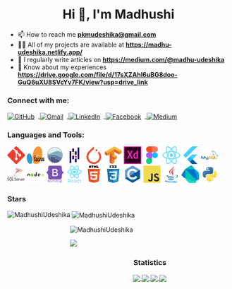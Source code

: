 <!--img src="https://raw.githubusercontent.com/BEPb/BEPb/5c63fa170d1cbbb0b1974f05a3dbe6aca3f5b7f3/assets/Bottom_up.svg" width="100%" /-->
<h1 align="center">Hi 👋, I'm Madhushi</h1>
<!--
<p align="left"> <img src="https://komarev.com/ghpvc/?username=MadhushiUdeshika&label=Profile%20views&color=0e75b6&style=flat" alt="MadhushiUdeshika" /> </p>
<p align="left"> <a href="https://github.com/ryo-ma/github-profile-trophy"><img src="https://github-profile-trophy.vercel.app/?username=MadhushiUdeshika&theme=radical" alt="MadhushiUdeshika" /></a> </p>
-->

- 📫 How to reach me **pkmudeshika@gmail.com**
- 👨‍💻 All of my projects are available at **https://madhu-udeshika.netlify.app/**
- 📝 I regularly write articles on **https://medium.com/@madhu-udeshika**
- 📄 Know about my experiences **https://drive.google.com/file/d/17sXZAhI6uBG8doo-GuQ6uXU8SVcYv7FK/view?usp=drive_link**

<h3 align="left">Connect with me:</h3>
<p align="left">

<div>
  <a href="https://github.com/MadhushiUdeshika" target="_blank">
    <img src="https://img.icons8.com/fluent/48/000000/github.png" alt="GitHub" style="vertical-align: middle; margin-right: 8px;  border: none;">
  </a>

  <a href="mailto:pkmudeshika@gmail.com">
    <img src="https://img.icons8.com/color/48/000000/gmail.png" alt="Gmail" style="vertical-align: middle; margin-right: 8px;  border: none;">
  </a>

  <a href="https://linkedin.com/in/madhushi-udeshika" target="_blank">
    <img src="https://img.icons8.com/color/48/000000/linkedin.png" alt="LinkedIn" style="vertical-align: middle; margin-right: 8px;  border: none;">
  </a>

  <a href="https://fb.com/madhushi.udeshika" target="_blank">
    <img src="https://img.icons8.com/color/48/000000/facebook.png" alt="Facebook" style="vertical-align: middle; margin-right: 8px;  border: none;">
  </a>

  <a href="https://medium.com/@madhu-udeshika" target="_blank">
    <img src="https://img.icons8.com/color/48/000000/medium-logo.png" alt="Medium" style="vertical-align: middle; margin-right: 8px; border: none;">
  </a>
</div>

</p>

<h3 align="left">Languages and Tools:</h3>
<p align="left">
<img src="https://raw.githubusercontent.com/teamedwardforever/Readme-Generator/71f25dd8b98329b168142a6b782a107b75eab178/svg/Skills/Other/git-scm-icon.svg" alt="Git" width="40" height="40"/>
<img src="https://raw.githubusercontent.com/teamedwardforever/Readme-Generator/71f25dd8b98329b168142a6b782a107b75eab178/svg/Skills/ML/Scikit_learn_logo_small.svg" alt="Scikit" width="40" height="40"/>
<img src="https://raw.githubusercontent.com/teamedwardforever/Readme-Generator/71f25dd8b98329b168142a6b782a107b75eab178/svg/Skills/ML/logo-mark-lightbg.svg" alt="SeaBorn" width="40" height="40"/>
<img src="https://raw.githubusercontent.com/teamedwardforever/Readme-Generator/71f25dd8b98329b168142a6b782a107b75eab178/svg/Skills/ML/pandas-original.svg" alt="Pandas" width="40" height="40"/>
<img src="https://raw.githubusercontent.com/teamedwardforever/Readme-Generator/71f25dd8b98329b168142a6b782a107b75eab178/svg/Skills/ML/pytorch-icon.svg" alt="Pytorch" width="40" height="40"/>
<img src="https://raw.githubusercontent.com/teamedwardforever/Readme-Generator/71f25dd8b98329b168142a6b782a107b75eab178/svg/Skills/ML/tensorflow-icon.svg" alt="Tensorflow" width="40" height="40"/>
<img src="https://raw.githubusercontent.com/teamedwardforever/Readme-Generator/71f25dd8b98329b168142a6b782a107b75eab178/svg/Skills/Software/adobe-xd.svg" alt="Adobe-Xd" width="40" height="40"/>
<img src="https://raw.githubusercontent.com/teamedwardforever/Readme-Generator/71f25dd8b98329b168142a6b782a107b75eab178/svg/Skills/Software/figma-icon.svg" alt="Figma" width="40" height="40"/>
<img src="https://raw.githubusercontent.com/teamedwardforever/Readme-Generator/71f25dd8b98329b168142a6b782a107b75eab178/svg/Skills/Mobile/header_logo.svg" alt="React Native" width="40" height="40"/>
<img src="https://raw.githubusercontent.com/teamedwardforever/Readme-Generator/71f25dd8b98329b168142a6b782a107b75eab178/svg/Skills/Mobile/flutterio-icon.svg" alt="Flutter" width="40" height="40"/>
<img src="https://raw.githubusercontent.com/teamedwardforever/Readme-Generator/71f25dd8b98329b168142a6b782a107b75eab178/svg/Skills/Database/mysql-original-wordmark.svg" alt="Mysql" width="40" height="40"/>
<img src="https://raw.githubusercontent.com/teamedwardforever/Readme-Generator/71f25dd8b98329b168142a6b782a107b75eab178/svg/Skills/Database/microsoft-sql-server-logo.svg" alt="Microsoft Sql Server" width="40" height="40"/>
<img src="https://raw.githubusercontent.com/teamedwardforever/Readme-Generator/71f25dd8b98329b168142a6b782a107b75eab178/svg/Skills/Backend/nodejs-original-wordmark.svg" alt="NodeJs" width="40" height="40"/>
<img src="https://raw.githubusercontent.com/teamedwardforever/Readme-Generator/71f25dd8b98329b168142a6b782a107b75eab178/svg/Skills/Frontend/bootstrap-plain-wordmark.svg" alt="Bootstrap" width="40" height="40"/>
<img src="https://raw.githubusercontent.com/teamedwardforever/Readme-Generator/71f25dd8b98329b168142a6b782a107b75eab178/svg/Skills/Frontend/react-original-wordmark.svg" alt="React" width="40" height="40"/>
<img src="https://raw.githubusercontent.com/teamedwardforever/Readme-Generator/71f25dd8b98329b168142a6b782a107b75eab178/svg/Skills/Frontend/html5-original-wordmark.svg" alt="HTML" width="40" height="40"/>
<img src="https://raw.githubusercontent.com/teamedwardforever/Readme-Generator/71f25dd8b98329b168142a6b782a107b75eab178/svg/Skills/Frontend/css3-original-wordmark.svg" alt="Css" width="40" height="40"/>
<img src="https://raw.githubusercontent.com/teamedwardforever/Readme-Generator/71f25dd8b98329b168142a6b782a107b75eab178/svg/Skills/Languages/c-original.svg" alt="C" width="40" height="40"/>
<img src="https://raw.githubusercontent.com/teamedwardforever/Readme-Generator/71f25dd8b98329b168142a6b782a107b75eab178/svg/Skills/Languages/javascript-original.svg" alt="Javascript" width="40" height="40"/>
<img src="https://raw.githubusercontent.com/teamedwardforever/Readme-Generator/71f25dd8b98329b168142a6b782a107b75eab178/svg/Skills/Languages/java-original.svg" alt="Java" width="40" height="40"/>
<img src="https://raw.githubusercontent.com/teamedwardforever/Readme-Generator/71f25dd8b98329b168142a6b782a107b75eab178/svg/Skills/Mobile/dartlang-icon.svg" alt="Dart" width="40" height="40"/>
<img src="https://raw.githubusercontent.com/teamedwardforever/Readme-Generator/71f25dd8b98329b168142a6b782a107b75eab178/svg/Skills/Languages/python-original.svg" alt="Python" width="40" height="40"/>
</p>

<h3 align="left">Stars</h3>
<img align="left" height="180em" src="https://github-readme-stats.vercel.app/api/top-langs/?username=MadhushiUdeshika&layout=compact&theme=radical" alt=MadhushiUdeshika />

<p>&nbsp;<img align="center" height="180em" src="https://github-readme-stats.vercel.app/api?username=MadhushiUdeshika&show_icons=true&locale=en&theme=radical" alt="MadhushiUdeshika" /></p>

<p><img align="center" height="180em" src="https://github-readme-streak-stats.herokuapp.com/?user=MadhushiUdeshika&theme=radical" alt="MadhushiUdeshika" /></p>

<img src="https://user-images.githubusercontent.com/73097560/115834477-dbab4500-a447-11eb-908a-139a6edaec5c.gif"><h3 align="center">Statistics</h3>
<div align="center">
<a href="https://github.com/MadhushiUdeshika">
<img align="center" src="http://github-profile-summary-cards.vercel.app/api/cards/stats?username=MadhushiUdeshika&theme=radical" height="180em" />
<img align="center" src="http://github-profile-summary-cards.vercel.app/api/cards/most-commit-language?username=MadhushiUdeshika&theme=radical" height="180em" />
<img align="center" src="http://github-profile-summary-cards.vercel.app/api/cards/repos-per-language?username=MadhushiUdeshika&theme=radical" height="180em" />
<img align="center" src="http://github-profile-summary-cards.vercel.app/api/cards/productive-time?username=MadhushiUdeshika&theme=radical" height="180em" />
<!--img align="center" src="http://github-profile-summary-cards.vercel.app/api/cards/profile-details?username=MadhushiUdeshika&theme=radical" height="180em" /-->
</div>
<!--
<img src="https://user-images.githubusercontent.com/73097560/115834477-dbab4500-a447-11eb-908a-139a6edaec5c.gif"><h2 align="left">⚡Activity Graph:</h2>
<img align="center" src="https://github-readme-activity-graph.vercel.app/graph?username=MadhushiUdeshika&theme=redical"/>
<img src="https://raw.githubusercontent.com/Trilokia/Trilokia/379277808c61ef204768a61bbc5d25bc7798ccf1/bottom_header.svg" />
-->
